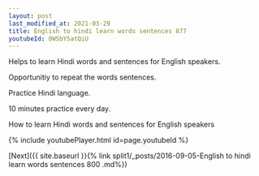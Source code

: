 ```yaml
---
layout: post
last_modified_at: 2021-03-29
title: English to hindi learn words sentences 877 
youtubeId: 0W5bYSatQiU
---
```

 
 
Helps to learn Hindi words and sentences for English speakers.

Opportunitiy to repeat the words sentences. 

Practice Hindi language. 
 
10 minutes practice every day. 
 
How to learn Hindi words and sentences for English speakers 
 
{% include youtubePlayer.html id=page.youtubeId %}
 
 
[Next]({{ site.baseurl }}{% link  split1/_posts/2016-09-05-English to hindi learn words sentences 800 .md%})
 

